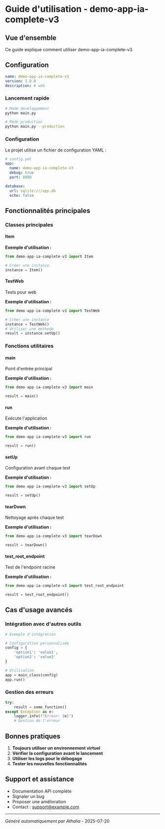 # Guide d'utilisation - demo-app-ia-complete-v3

## Vue d'ensemble

Ce guide explique comment utiliser demo-app-ia-complete-v3.

## Configuration

```yaml
name: demo-app-ia-complete-v3
version: 1.0.0
description: # web
```

### Lancement rapide

```bash
# Mode développement
python main.py

# Mode production
python main.py --production
```

### Configuration

Le projet utilise un fichier de configuration YAML :

```yaml
# config.yml
app:
  name: demo-app-ia-complete-v3
  debug: true
  port: 8000

database:
  url: sqlite:///app.db
  echo: false
```

## Fonctionnalités principales

### Classes principales

#### Item

**Exemple d'utilisation :**

```python
from demo-app-ia-complete-v3 import Item

# Créer une instance
instance = Item()
```

#### TestWeb

Tests pour web

**Exemple d'utilisation :**

```python
from demo-app-ia-complete-v3 import TestWeb

# Créer une instance
instance = TestWeb()
# Utiliser une méthode
result = instance.setUp()
```

### Fonctions utilitaires

#### main

Point d'entrée principal

**Exemple d'utilisation :**

```python
from demo-app-ia-complete-v3 import main

result = main()
```

#### run

Exécute l'application

**Exemple d'utilisation :**

```python
from demo-app-ia-complete-v3 import run

result = run()
```

#### setUp

Configuration avant chaque test

**Exemple d'utilisation :**

```python
from demo-app-ia-complete-v3 import setUp

result = setUp()
```

#### tearDown

Nettoyage après chaque test

**Exemple d'utilisation :**

```python
from demo-app-ia-complete-v3 import tearDown

result = tearDown()
```

#### test_root_endpoint

Test de l'endpoint racine

**Exemple d'utilisation :**

```python
from demo-app-ia-complete-v3 import test_root_endpoint

result = test_root_endpoint()
```


## Cas d'usage avancés

### Intégration avec d'autres outils

```python
# Exemple d'intégration

# Configuration personnalisée
config = {
    'option1': 'value1',
    'option2': 'value2'
}

# Utilisation
app = main_class(config)
app.run()
```

### Gestion des erreurs

```python
try:
    result = some_function()
except Exception as e:
    logger.info(f"Erreur: {e}")
    # Gestion de l'erreur
```

## Bonnes pratiques

1. **Toujours utiliser un environnement virtuel**
2. **Vérifier la configuration avant le lancement**
3. **Utiliser les logs pour le débogage**
4. **Tester les nouvelles fonctionnalités**

## Support et assistance

- Documentation API complète
- Signaler un bug
- Proposer une amélioration
- Contact : support@example.com

---
*Généré automatiquement par Athalia* - 2025-07-20

